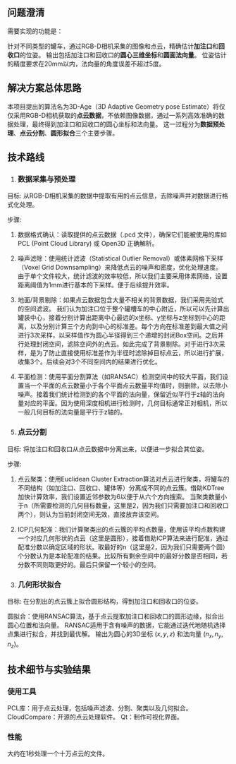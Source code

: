 ## 问题澄清
需要实现的功能是：

针对不同类型的罐车，通过RGB-D相机采集的图像和点云，精确估计**加注口**和**回收口**的位姿。
输出包括加注口和回收口的**圆心三维坐标**和**圆面法向量**。
位姿估计的精度要求在20mm以内，法向量的角度误差不超过5度。

## 解决方案总体思路
本项目提出的算法名为3D-Age（3D Adaptive Geometry pose Estimate）将仅仅采用RGB-D相机获取的**点云数据**，不依赖图像数据，通过一系列高效准确的数据处理，最终得到加注口和回收口的圆心坐标和法向量。
这一过程分为**数据预处理**、**点云分割**、**圆形拟合**三个主要步骤。

## 技术路线
1. ### 数据采集与预处理
目标: 从RGB-D相机采集的数据中提取有用的点云信息，去除噪声并对数据进行格式化处理。

步骤:
1. 数据格式确认：读取提供的点云数据（.pcd 文件），确保它们能被使用的库如PCL (Point Cloud Library) 或 Open3D 正确解析。
2. 噪声滤除：使用统计滤波（Statistical Outlier Removal）或体素网格下采样（Voxel Grid Downsampling）来降低点云的噪声和密度，优化处理速度。
由于单个文件较大，统计滤波的效率较低，所以我们主要采用体素网络，设置距离阈值为1mm进行基本的下采样。便于后续提升效率。
3. 地面/背景剔除：如果点云数据包含大量不相关的背景数据，我们采用先验式的空间滤波。
我们认为加注口位于整个罐槽车的中心附近，所以可以先计算出罐装中心，接着分别计算出距离中心最远的x坐标、y坐标与z坐标到中心的距离，以及分别计算三个方向到中心的标准差。每个方向在标准差到最大值之间进行3次采样，以采样值作为圆心半径得到三个递增的封闭Box空间。之后并行处理封闭空间，滤除空间外的点云。如此完成了背景剔除。对于进行3次采样，是为了防止直接使用标准差作为半径时滤除掉目标点云，所以进行扩展，收集3个。后续会对3个不同空间内的结果进行优化。
4. 平面检测：使用平面分割算法（如RANSAC）检测空间中的较大平面，我们设置当一个平面的点云数量小于各个平面点云数量平均值时，则删除，以去除小噪声。接着我们统计检测到的各个平面的法向量，保留近似平行于z轴的法向量对应的平面。因为使用深度相机进行检测时，几何目标通常正对相机，所以一般几何目标的法向量是平行于z轴的。

2. ### 点云分割
目标: 将加注口和回收口从点云数据中分离出来，以便进一步拟合其位姿。

步骤:

1. 点云聚类：使用Euclidean Cluster Extraction算法对点云进行聚类，将罐车的不同结构（如加注口、回收口、罐体等）分离成不同的点云簇。借助KDTree加快计算效率，我们设置近邻参数为6以便于从六个方向搜索。
当聚类数量小于n（所需要检测的几何目标数量，这里是2，因为我们只需要加注口和回收口两个），则认为当前封闭空间无效，直接放弃该空间。
2. ICP几何配准：我们计算聚类出的点云簇的平均点数量，使用该平均点数构建一个对应几何形状的点云（这里是圆形），接着借助ICP算法来进行配准，通过配准分数以确定区域的形状。取最好的n（这里是2，因为我们只需要两个圆）个分数认为是本轮配准的结果。比较所有剩余空间中的最好分数是否相同，若分数不同则取更好的。最后只保留一个较小的空间。

3. ### 几何形状拟合
目标: 在分割出的点云簇上拟合圆形结构，得到加注口和回收口的位姿。

圆拟合：使用RANSAC算法，基于点云提取加注口和回收口的圆形边缘，拟合出圆心位置和法向量。
RANSAC适用于含有噪声的数据，它能通过迭代地随机选择点集进行拟合，并找到最优解。
输出为圆心的3D坐标 $(x, y, z)$ 和法向量 $(n_x, n_y, n_z)$。

## 技术细节与实验结果
### 使用工具

PCL库：用于点云处理，包括噪声滤波、分割、聚类以及几何拟合。
CloudCompare：开源的点云处理软件。
Qt：制作可视化界面。

### 性能

大约在1秒处理一个十万点云的文件。
